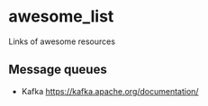 # awesome_list
Links of awesome resources

## Message queues
* Kafka https://kafka.apache.org/documentation/
